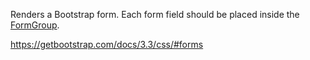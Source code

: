 Renders a Bootstrap form. Each form field should be placed inside the [FormGroup](~/controls/bootstrap/FormGroup).

<https://getbootstrap.com/docs/3.3/css/#forms>